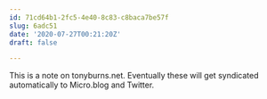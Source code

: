 ```yaml
---
id: 71cd64b1-2fc5-4e40-8c83-c8baca7be57f
slug: 6adc51
date: '2020-07-27T00:21:20Z'
draft: false

---
```


This is a note on tonyburns.net. Eventually these will get syndicated automatically to Micro.blog and Twitter.

